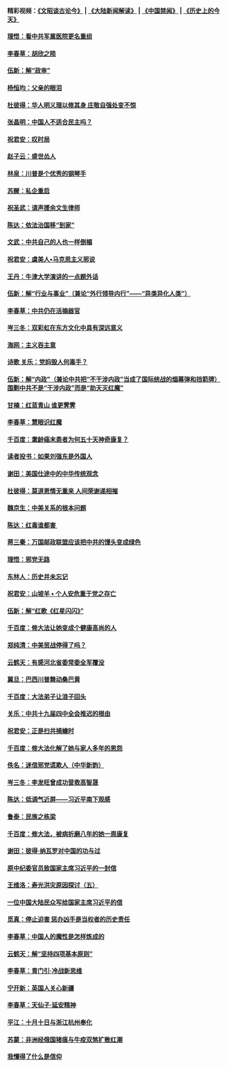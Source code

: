 #### 精彩视频：[《文昭谈古论今》](https://github.com/gfw-breaker/wenzhao/blob/master/README.md?t=11121532) | [《大陆新闻解读》](https://github.com/gfw-breaker/ntdtv-comedy/blob/master/README.md?t=11121532) | [《中国禁闻》](https://github.com/gfw-breaker/ntdtv-news/blob/master/README.md?t=11121532) | [《历史上的今天》](https://github.com/gfw-breaker/today-in-history/blob/master/README.md?t=11121532) 

#### [理悟：看中共军属医院更名重组](../pages/nsc993/n10845990.md?t=11121532) 

#### [李春草：胡欣之陨](../pages/nsc993/n10845983.md?t=11121532) 

#### [伍新：解“政审”](../pages/nsc993/n10845884.md?t=11121532) 

#### [杨恒均：父亲的眼泪](../pages/nsc993/n10845825.md?t=11121532) 

#### [杜彼得：华人明义理以修其身 庄敬自强处变不惊](../pages/nsc993/n10844569.md?t=11121532) 

#### [张晶明：中国人不适合民主吗？](../pages/nsc993/n10842769.md?t=11121532) 

#### [祝君安：叹时局](../pages/nsc993/n10840922.md?t=11121532) 

#### [赵子云：盛世怂人](../pages/nsc993/n10840892.md?t=11121532) 

#### [林泉：川普是个优秀的钢琴手](../pages/nsc993/n10840404.md?t=11121532) 

#### [苏醒：私企重启](../pages/nsc993/n10837387.md?t=11121532) 

#### [祝圣武：请声援余文生律师](../pages/nsc993/n10837318.md?t=11121532) 

#### [陈达：依法治国移“到家”](../pages/nsc993/n10837376.md?t=11121532) 

#### [文武：中共自己的人也一样倒楣](../pages/nsc993/n10835647.md?t=11121532) 

#### [祝君安：虞美人•马克思主义邪说](../pages/nsc993/n10835625.md?t=11121532) 

#### [王丹：牛津大学演讲的一点题外话](../pages/nsc993/n10835528.md?t=11121532) 

#### [伍新：解“行业与事业”（兼论“外行领导内行”——“异类异化人类”）](../pages/nsc993/n10835462.md?t=11121532) 

#### [李春草：中共仍在活摘器官](../pages/nsc993/n10832561.md?t=11121532) 

#### [岑三冬：双彩虹在东方文化中具有深远意义](../pages/nsc993/n10832544.md?t=11121532) 

#### [海网：主义吞主意](../pages/nsc993/n10832535.md?t=11121532) 

#### [诗歌 关乐：党妈毁人何毒手？](../pages/nsc993/n10832529.md?t=11121532) 

#### [伍新：解“内政”（兼论中共把“不干涉内政”当成了国际统战的烟幕弹和挡箭牌）围剿中共不是“干涉内政”而是“助天灭红魔”](../pages/nsc993/n10832509.md?t=11121532) 

#### [甘楠：红蓝青山 谁更霁霁](../pages/nsc993/n10832450.md?t=11121532) 

#### [李春草：慧眼识红魔](../pages/nsc993/n10832442.md?t=11121532) 

#### [千百度：耄龄癌末患者为何五十天神奇康复？](../pages/nsc993/n10831080.md?t=11121532) 

#### [读者投书：如果刘强东是外国人](../pages/nsc993/n10830359.md?t=11121532) 

#### [谢田：美国仕途中的中华传统观念](../pages/nsc993/n10829531.md?t=11121532) 

#### [杜彼得：莫道恩情无重来 人间荣谢递相摧](../pages/nsc993/n10829091.md?t=11121532) 

#### [魏京生：中美关系的根本问题](../pages/nsc993/n10829082.md?t=11121532) 

#### [陈达：红毒谁都害 ](../pages/nsc993/n10829076.md?t=11121532) 

#### [蒋三秦：万国邮政联盟应该把中共的馒头变成绿色](../pages/nsc993/n10827005.md?t=11121532) 

#### [理悟：邪党无路](../pages/nsc993/n10826984.md?t=11121532) 

#### [东林人：历史并未忘记](../pages/nsc993/n10826926.md?t=11121532) 

#### [祝君安：山坡羊 • 个人安危重于党之存亡](../pages/nsc993/n10825597.md?t=11121532) 

#### [伍新：解“红歌《红星闪闪》”](../pages/nsc993/n10825564.md?t=11121532) 

#### [千百度：修大法让她变成个健康高尚的人](../pages/nsc993/n10825160.md?t=11121532) 

#### [郑纯清：中美贸战停得了吗？](../pages/nsc993/n10825061.md?t=11121532) 

#### [云鹤天：有感河北省委常委全军覆没](../pages/nsc993/n10824597.md?t=11121532) 

#### [冀旦：巴西川普舞动桑巴黄](../pages/nsc993/n10822176.md?t=11121532) 

#### [千百度：大法弟子让浪子回头](../pages/nsc993/n10819975.md?t=11121532) 

#### [关乐：中共十九届四中全会推迟的根由](../pages/nsc993/n10819308.md?t=11121532) 

#### [祝君安：正是扫共捕蟾时](../pages/nsc993/n10819271.md?t=11121532) 

#### [千百度：修大法化解了她与家人多年的恩怨](../pages/nsc993/n10817526.md?t=11121532) 

#### [佚名：迷信邪党谎欺人（中华新韵）](../pages/nsc993/n10815555.md?t=11121532) 

#### [岑三冬：李发旺曾成功营救高智晟](../pages/nsc993/n10815539.md?t=11121532) 

#### [陈达：低调气近屏——习近平南下观感](../pages/nsc993/n10815525.md?t=11121532) 

#### [鲁泰：民族之栋梁](../pages/nsc993/n10815500.md?t=11121532) 

#### [千百度：修大法，被病折磨八年的她一周康复](../pages/nsc993/n10814999.md?t=11121532) 

#### [谢田：彼得‧纳瓦罗对中国的功与过](../pages/nsc993/n10812731.md?t=11121532) 

#### [原中纪委官员致国家主席习近平的一封信](../pages/nsc993/n10814849.md?t=11121532) 

#### [王维洛：寿光洪灾原因探讨（五）](../pages/nsc993/n10814744.md?t=11121532) 

#### [一位中国大陆民众写给国家主席习近平的信](../pages/nsc993/n10813495.md?t=11121532) 

#### [觅真：停止迫害 惩办凶手是当权者的历史责任](../pages/nsc993/n10811677.md?t=11121532) 

#### [李春草：中国人的魔性是怎样炼成的](../pages/nsc993/n10811622.md?t=11121532) 

#### [云鹤天：解“坚持四项基本原则”](../pages/nsc993/n10810743.md?t=11121532) 

#### [李春草：青门引·冷战新思维](../pages/nsc993/n10810733.md?t=11121532) 

#### [宁开新：英国人关心新疆](../pages/nsc993/n10809847.md?t=11121532) 

#### [李春草：天仙子‧延安精神](../pages/nsc993/n10807053.md?t=11121532) 

#### [平江：十月十日与浙江杭州奉化](../pages/nsc993/n10807043.md?t=11121532) 

#### [苏蒙：非洲经俄国猪瘟与牛疫双煞扩散红潮](../pages/nsc993/n10807031.md?t=11121532) 

#### [我懂得了什么是信仰](../pages/nsc993/n10801554.md?t=11121532) 

